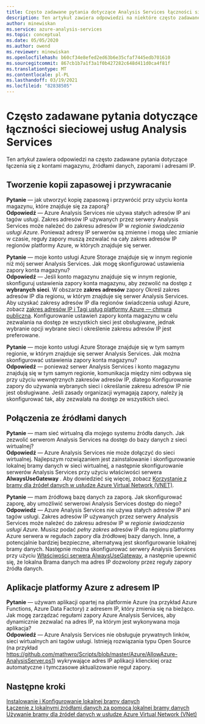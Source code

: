 ```yaml
---
title: Często zadawane pytania dotyczące Analysis Services łączności sieciowej | Microsoft Docs
description: Ten artykuł zawiera odpowiedzi na niektóre często zadawane pytania dotyczące Analysis Services łączności sieciowej.
author: minewiskan
ms.service: azure-analysis-services
ms.topic: conceptual
ms.date: 05/05/2020
ms.author: owend
ms.reviewer: minewiskan
ms.openlocfilehash: b60cf34e8efed2ed63b6e35cfaf7445edb701610
ms.sourcegitcommit: 867cb1b7a1f3a1f0b427282c648d411d0ca4f81f
ms.translationtype: MT
ms.contentlocale: pl-PL
ms.lasthandoff: 03/19/2021
ms.locfileid: "82838505"
---
```

# <a name="frequently-asked-questions-about-analysis-services-network-connectivity"></a>Często zadawane pytania dotyczące łączności sieciowej usług Analysis Services

Ten artykuł zawiera odpowiedzi na często zadawane pytania dotyczące łączenia się z kontami magazynu, źródłami danych, zaporami i adresami IP.

## <a name="backup-and-restore"></a>Tworzenie kopii zapasowej i przywracanie

**Pytanie** — jak utworzyć kopię zapasową i przywrócić przy użyciu konta magazynu, które znajduje się za zaporą?   
**Odpowiedź** — Azure Analysis Services nie używa stałych adresów IP ani tagów usługi. Zakres adresów IP używanych przez serwery Analysis Services może należeć do zakresu adresów IP w *regionie świadczenia usługi Azure*. Ponieważ adresy IP serwerów są zmienne i mogą ulec zmianie w czasie, reguły zapory muszą zezwalać na cały zakres adresów IP regionów platformy Azure, w których znajduje się serwer.

**Pytanie** — moje konto usługi Azure Storage znajduje się w innym regionie niż mój serwer Analysis Services. Jak mogę skonfigurować ustawienia zapory konta magazynu?   
**Odpowiedź** — Jeśli konto magazynu znajduje się w innym regionie, skonfiguruj ustawienia zapory konta magazynu, aby zezwolić na dostęp z **wybranych sieci**. W obszarze **zakres adresów** zapory Określ zakres adresów IP dla regionu, w którym znajduje się serwer Analysis Services. Aby uzyskać zakresy adresów IP dla regionów świadczenia usługi Azure, zobacz [zakres adresów IP i Tagi usług platformy Azure — chmura publiczna](https://www.microsoft.com/download/details.aspx?id=56519). Konfigurowanie ustawień zapory konta magazynu w celu zezwalania na dostęp ze wszystkich sieci jest obsługiwane, jednak wybranie opcji wybrane sieci i określenie zakresu adresów IP jest preferowane. 

**Pytanie** — moje konto usługi Azure Storage znajduje się w tym samym regionie, w którym znajduje się serwer Analysis Services. Jak można skonfigurować ustawienia zapory konta magazynu?   
**Odpowiedź** — ponieważ serwer Analysis Services i konto magazynu znajdują się w tym samym regionie, komunikacja między nimi odbywa się przy użyciu wewnętrznych zakresów adresów IP, dlatego Konfigurowanie zapory do używania wybranych sieci i określanie zakresu adresów IP nie jest obsługiwane. Jeśli zasady organizacji wymagają zapory, należy ją skonfigurować tak, aby zezwalała na dostęp ze wszystkich sieci.


## <a name="data-source-connections"></a>Połączenia ze źródłami danych

**Pytanie** — mam sieć wirtualną dla mojego systemu źródła danych. Jak zezwolić serwerom Analysis Services na dostęp do bazy danych z sieci wirtualnej?   
**Odpowiedź** — Azure Analysis Services nie może dołączyć do sieci wirtualnej. Najlepszym rozwiązaniem jest zainstalowanie i skonfigurowanie lokalnej bramy danych w sieci wirtualnej, a następnie skonfigurowanie serwerów Analysis Services przy użyciu właściwości serwera **AlwaysUseGateway** . Aby dowiedzieć się więcej, zobacz [Korzystanie z bramy dla źródeł danych w usłudze Azure Virtual Network (VNET)](analysis-services-vnet-gateway.md).

**Pytanie** — mam źródłową bazę danych za zaporą. Jak skonfigurować zaporę, aby umożliwić serwerowi Analysis Services dostęp do niego?   
**Odpowiedź** — Azure Analysis Services nie używa stałych adresów IP ani tagów usługi. Zakres adresów IP używanych przez serwery Analysis Services może należeć do zakresu adresów IP w *regionie świadczenia usługi Azure*. Musisz podać *pełny zakres* adresów IP dla regionu platformy Azure serwera w regułach zapory dla źródłowej bazy danych. Inne, a potencjalnie bardziej bezpieczne, alternatywą jest skonfigurowanie lokalnej bramy danych. Następnie można skonfigurować serwery Analysis Services przy użyciu [Właściwości serwera AlwaysUseGateway](analysis-services-vnet-gateway.md#configure-alwaysusegateway-property), a następnie upewnić się, że lokalna Brama danych ma adres IP dozwolony przez reguły zapory źródła danych.

## <a name="azure-apps-with-ip-address"></a>Aplikacje platformy Azure z adresem IP

**Pytanie** — używam aplikacji opartej na platformie Azure (na przykład Azure Functions, Azure Data Factory) z adresem IP, który zmienia się na bieżąco. Jak mogę zarządzać regułami zapory Azure Analysis Services, aby dynamicznie zezwalać na adres IP, na którym jest wykonywana moja aplikacja?   
**Odpowiedź** — Azure Analysis Services nie obsługuje prywatnych linków, sieci wirtualnych ani tagów usługi. Istnieją rozwiązania typu Open Source (na przykład https://github.com/mathwro/Scripts/blob/master/Azure/AllowAzure-AnalysisServer.ps1) wykrywające adres IP aplikacji klienckiej oraz automatyczne i tymczasowe aktualizowanie reguł zapory.


## <a name="next-steps"></a>Następne kroki

[Instalowanie i Konfigurowanie lokalnej bramy danych](analysis-services-gateway-install.md)   
[Łączenie z lokalnymi źródłami danych za pomocą lokalnej bramy danych](analysis-services-gateway.md)   
[Używanie bramy dla źródeł danych w usłudze Azure Virtual Network (VNet)](analysis-services-vnet-gateway.md)
